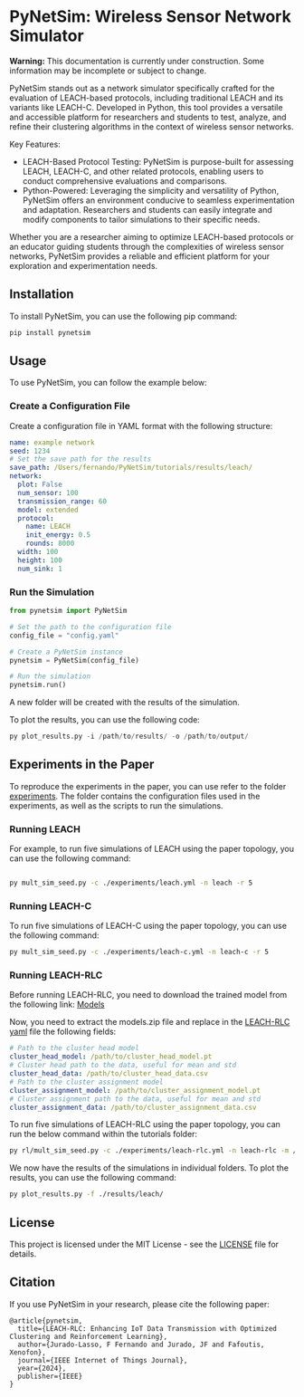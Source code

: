 <!-- <img src="https://github.com/SDWSN-controller/SDWSN-controller.github.io/blob/develop/images/logo/Contiki_logo_2RGB.png" alt="Logo" width="256"> -->

# PyNetSim: Wireless Sensor Network Simulator

**Warning:** This documentation is currently under construction. Some information may be incomplete or subject to change.

PyNetSim stands out as a network simulator specifically crafted for the evaluation of LEACH-based protocols, including traditional LEACH and its variants like LEACH-C. Developed in Python, this tool provides a versatile and accessible platform for researchers and students to test, analyze, and refine their clustering algorithms in the context of wireless sensor networks.

Key Features:

- LEACH-Based Protocol Testing: PyNetSim is purpose-built for assessing LEACH, LEACH-C, and other related protocols, enabling users to conduct comprehensive evaluations and comparisons.
- Python-Powered: Leveraging the simplicity and versatility of Python, PyNetSim offers an environment conducive to seamless experimentation and adaptation. Researchers and students can easily integrate and modify components to tailor simulations to their specific needs.

Whether you are a researcher aiming to optimize LEACH-based protocols or an educator guiding students through the complexities of wireless sensor networks, PyNetSim provides a reliable and efficient platform for your exploration and experimentation needs.

## Installation

To install PyNetSim, you can use the following pip command:

```bash
pip install pynetsim
```

## Usage

To use PyNetSim, you can follow the example below:

### Create a Configuration File

Create a configuration file in YAML format with the following structure:

```yaml
name: example network
seed: 1234
# Set the save path for the results
save_path: /Users/fernando/PyNetSim/tutorials/results/leach/
network:
  plot: False
  num_sensor: 100
  transmission_range: 60
  model: extended
  protocol:
    name: LEACH
    init_energy: 0.5
    rounds: 8000
  width: 100
  height: 100
  num_sink: 1
```

### Run the Simulation

```python
from pynetsim import PyNetSim

# Set the path to the configuration file
config_file = "config.yaml"

# Create a PyNetSim instance
pynetsim = PyNetSim(config_file)

# Run the simulation
pynetsim.run()
```

A new folder will be created with the results of the simulation.

To plot the results, you can use the following code:

```python
py plot_results.py -i /path/to/results/ -o /path/to/output/
```

<!-- Section that explain how to run the experiments in the paper -->
## Experiments in the Paper

To reproduce the experiments in the paper, you can use refer to the folder [experiments](tutorials/experiments). The folder contains the configuration files used in the experiments, as well as the scripts to run the simulations.

### Running LEACH

For example, to run five simulations of LEACH using the paper topology, you can use the following command:

```bash

py mult_sim_seed.py -c ./experiments/leach.yml -n leach -r 5

```

### Running LEACH-C

To run five simulations of LEACH-C using the paper topology, you can use the following command:

```bash
py mult_sim_seed.py -c ./experiments/leach-c.yml -n leach-c -r 5
```

### Running LEACH-RLC

Before running LEACH-RLC, you need to download the trained model from the following link: [Models](https://zenodo.org/records/13253417/files/models.zip?download=1&preview=1)

Now, you need to extract the models.zip file and replace in the [LEACH-RLC yaml](tutorials/experiments/leach-rlc.yml) file the following fields:

```yaml
# Path to the cluster head model
cluster_head_model: /path/to/cluster_head_model.pt
# Cluster head path to the data, useful for mean and std
cluster_head_data: /path/to/cluster_head_data.csv
# Path to the cluster assignment model
cluster_assignment_model: /path/to/cluster_assignment_model.pt
# Cluster assignment path to the data, useful for mean and std
cluster_assignment_data: /path/to/cluster_assignment_data.csv
```


To run five simulations of LEACH-RLC using the paper topology, you can run the below command within the tutorials folder:

```bash
py rl/mult_sim_seed.py -c ./experiments/leach-rlc.yml -n leach-rlc -m /path/to/rl-agent/rl_model.zip -l dqn_leach_add_log/ -r 5
```

We now have the results of the simulations in individual folders. To plot the results, you can use the following command:

```bash
py plot_results.py -f ./results/leach/
```


## License

This project is licensed under the MIT License - see the [LICENSE](LICENSE) file for details.

## Citation

If you use PyNetSim in your research, please cite the following paper:

```
@article{pynetsim,
  title={LEACH-RLC: Enhancing IoT Data Transmission with Optimized Clustering and Reinforcement Learning},
  author={Jurado-Lasso, F Fernando and Jurado, JF and Fafoutis, Xenofon},
  journal={IEEE Internet of Things Journal},
  year={2024},
  publisher={IEEE}
}
```
